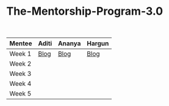 # The-Mentorship-Program-3.0
<br/>

| Mentee  | Aditi | Ananya | Hargun |
| ------------- | ------------- | ------------- | ------------- |
| Week 1  | [Blog](https://aditigupta1025.medium.com/women-who-code-mentorship-program-3-0-week-1-7f5386a36b18)  | [Blog](https://ananyachaurasia202.medium.com/women-who-code-delhi-mentorship-program-3-0-week-1-406b68884bb7)  | [Blog](https://hargun-11912030.medium.com/women-who-code-delhi-mentorship-program-3-0-week-1-87b9957d5f9)  |
| Week 2  |  |  |  |
| Week 3  |  |  |  |
| Week 4  |  |  |  |
| Week 5  |  |  |  |
